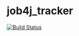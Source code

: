 # job4j_tracker
[![Build Status](https://travis-ci.org/mezzong/job4j_tracker.svg?branch=master)](https://travis-ci.org/mezzong/job4j_tracker)
